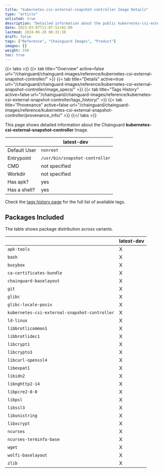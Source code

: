 ```yaml
---
title: "kubernetes-csi-external-snapshot-controller Image Details"
type: "article"
unlisted: true
description: "Detailed information about the public kubernetes-csi-external-snapshot-controller Chainguard Image."
date: 2023-03-07T11:07:52+02:00
lastmod: 2024-06-28 00:31:38
draft: false
tags: ["Reference", "Chainguard Images", "Product"]
images: []
weight: 550
toc: true
---
```


{{< tabs >}}
{{< tab title="Overview" active=false url="/chainguard/chainguard-images/reference/kubernetes-csi-external-snapshot-controller/" >}}
{{< tab title="Details" active=true url="/chainguard/chainguard-images/reference/kubernetes-csi-external-snapshot-controller/image_specs/" >}}
{{< tab title="Tags History" active=false url="/chainguard/chainguard-images/reference/kubernetes-csi-external-snapshot-controller/tags_history/" >}}
{{< tab title="Provenance" active=false url="/chainguard/chainguard-images/reference/kubernetes-csi-external-snapshot-controller/provenance_info/" >}}
{{</ tabs >}}

This page shows detailed information about the Chainguard **kubernetes-csi-external-snapshot-controller** Image.

|              | latest-dev                     |
|--------------|--------------------------------|
| Default User | `nonroot`                      |
| Entrypoint   | `/usr/bin/snapshot-controller` |
| CMD          | not specified                  |
| Workdir      | not specified                  |
| Has apk?     | yes                            |
| Has a shell? | yes                            |

Check the [tags history page](/chainguard/chainguard-images/reference/kubernetes-csi-external-snapshot-controller/tags_history/) for the full list of available tags.

## Packages Included
The table shows package distribution across variants.

|                                               | latest-dev |
|-----------------------------------------------|------------|
| `apk-tools`                                   | X          |
| `bash`                                        | X          |
| `busybox`                                     | X          |
| `ca-certificates-bundle`                      | X          |
| `chainguard-baselayout`                       | X          |
| `git`                                         | X          |
| `glibc`                                       | X          |
| `glibc-locale-posix`                          | X          |
| `kubernetes-csi-external-snapshot-controller` | X          |
| `ld-linux`                                    | X          |
| `libbrotlicommon1`                            | X          |
| `libbrotlidec1`                               | X          |
| `libcrypt1`                                   | X          |
| `libcrypto3`                                  | X          |
| `libcurl-openssl4`                            | X          |
| `libexpat1`                                   | X          |
| `libidn2`                                     | X          |
| `libnghttp2-14`                               | X          |
| `libpcre2-8-0`                                | X          |
| `libpsl`                                      | X          |
| `libssl3`                                     | X          |
| `libunistring`                                | X          |
| `libxcrypt`                                   | X          |
| `ncurses`                                     | X          |
| `ncurses-terminfo-base`                       | X          |
| `wget`                                        | X          |
| `wolfi-baselayout`                            | X          |
| `zlib`                                        | X          |

